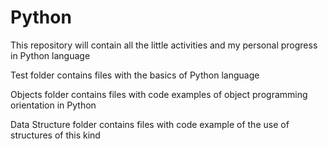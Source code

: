 # Python
This repository will contain all the little activities and my personal progress in Python language

Test folder contains files with the basics of Python language

Objects folder contains files with code examples of object programming orientation in Python

Data Structure folder contains files with code example of the use of structures of this kind